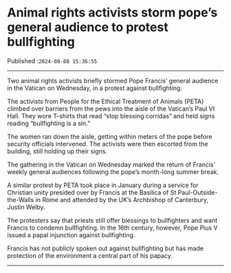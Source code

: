 # Animal rights activists storm pope’s general audience to protest bullfighting

Published :`2024-08-08 15:36:55`

---

Two animal rights activists briefly stormed Pope Francis’ general audience in the Vatican on Wednesday, in a protest against bullfighting.

The activists from People for the Ethical Treatment of Animals (PETA) climbed over barriers from the pews into the aisle of the Vatican’s Paul VI Hall. They wore T-shirts that read “stop blessing corridas” and held signs reading “bullfighting is a sin.”

The women ran down the aisle, getting within meters of the pope before security officials intervened. The activists were then escorted from the building, still holding up their signs.

The gathering in the Vatican on Wednesday marked the return of Francis’ weekly general audiences following the pope’s month-long summer break.

A similar protest by PETA took place in January during a service for Christian unity presided over by Francis at the Basilica of St Paul-Outside-the-Walls in Rome and attended by the UK’s Archbishop of Canterbury, Justin Welby.

The protesters say that priests still offer blessings to bullfighters and want Francis to condemn bullfighting. In the 16th century, however, Pope Pius V issued a papal injunction against bullfighting.

Francis has not publicly spoken out against bullfighting but has made protection of the environment a central part of his papacy.

---

